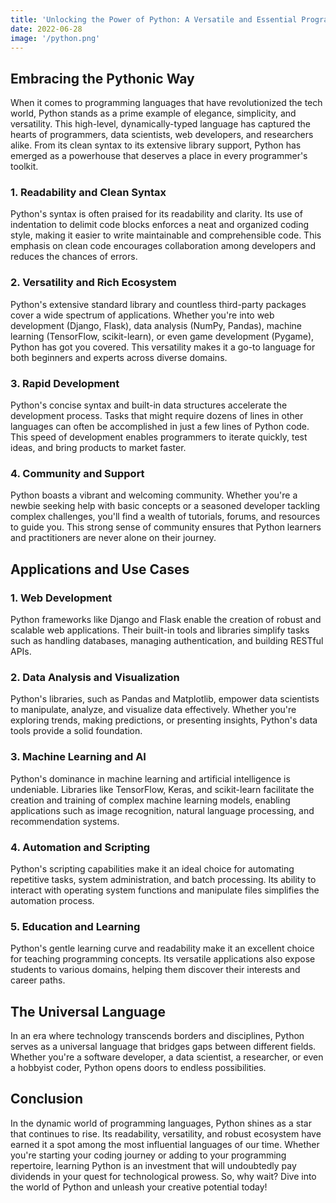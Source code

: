 ```yaml
---
title: 'Unlocking the Power of Python: A Versatile and Essential Programming Language'
date: 2022-06-28
image: '/python.png'
---
```


## Embracing the Pythonic Way
When it comes to programming languages that have revolutionized the tech world, Python stands as a prime example of elegance, simplicity, and versatility. This high-level, dynamically-typed language has captured the hearts of programmers, data scientists, web developers, and researchers alike. From its clean syntax to its extensive library support, Python has emerged as a powerhouse that deserves a place in every programmer's toolkit.


### 1. Readability and Clean Syntax

Python's syntax is often praised for its readability and clarity. Its use of indentation to delimit code blocks enforces a neat and organized coding style, making it easier to write maintainable and comprehensible code. This emphasis on clean code encourages collaboration among developers and reduces the chances of errors.  

### 2. Versatility and Rich Ecosystem

Python's extensive standard library and countless third-party packages cover a wide spectrum of applications. Whether you're into web development (Django, Flask), data analysis (NumPy, Pandas), machine learning (TensorFlow, scikit-learn), or even game development (Pygame), Python has got you covered. This versatility makes it a go-to language for both beginners and experts across diverse domains.


### 3. Rapid Development

Python's concise syntax and built-in data structures accelerate the development process. Tasks that might require dozens of lines in other languages can often be accomplished in just a few lines of Python code. This speed of development enables programmers to iterate quickly, test ideas, and bring products to market faster.


### 4. Community and Support

Python boasts a vibrant and welcoming community. Whether you're a newbie seeking help with basic concepts or a seasoned developer tackling complex challenges, you'll find a wealth of tutorials, forums, and resources to guide you. This strong sense of community ensures that Python learners and practitioners are never alone on their journey.


## Applications and Use Cases


### 1. Web Development

Python frameworks like Django and Flask enable the creation of robust and scalable web applications. Their built-in tools and libraries simplify tasks such as handling databases, managing authentication, and building RESTful APIs.

### 2. Data Analysis and Visualization

Python's libraries, such as Pandas and Matplotlib, empower data scientists to manipulate, analyze, and visualize data effectively. Whether you're exploring trends, making predictions, or presenting insights, Python's data tools provide a solid foundation.

### 3. Machine Learning and AI

Python's dominance in machine learning and artificial intelligence is undeniable. Libraries like TensorFlow, Keras, and scikit-learn facilitate the creation and training of complex machine learning models, enabling applications such as image recognition, natural language processing, and recommendation systems.

### 4. Automation and Scripting

Python's scripting capabilities make it an ideal choice for automating repetitive tasks, system administration, and batch processing. Its ability to interact with operating system functions and manipulate files simplifies the automation process.

### 5. Education and Learning

Python's gentle learning curve and readability make it an excellent choice for teaching programming concepts. Its versatile applications also expose students to various domains, helping them discover their interests and career paths.

## The Universal Language

In an era where technology transcends borders and disciplines, Python serves as a universal language that bridges gaps between different fields. Whether you're a software developer, a data scientist, a researcher, or even a hobbyist coder, Python opens doors to endless possibilities.

## Conclusion

In the dynamic world of programming languages, Python shines as a star that continues to rise. Its readability, versatility, and robust ecosystem have earned it a spot among the most influential languages of our time. Whether you're starting your coding journey or adding to your programming repertoire, learning Python is an investment that will undoubtedly pay dividends in your quest for technological prowess. So, why wait? Dive into the world of Python and unleash your creative potential today!